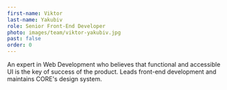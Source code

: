 ```yaml
---
first-name: Viktor
last-name: Yakubiv
role: Senior Front-End Developer
photo: images/team/viktor-yakubiv.jpg
past: false
order: 0
---
```

An expert in Web Development who believes that functional and accessible UI
is the key of success of the product. Leads front-end development
and maintains CORE's design system.
